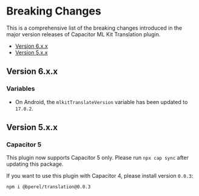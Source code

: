 # Breaking Changes

This is a comprehensive list of the breaking changes introduced in the major version releases of Capacitor ML Kit Translation plugin.

- [Version 6.x.x](#version-6xx)
- [Version 5.x.x](#version-5xx)

## Version 6.x.x

### Variables

- On Android, the `mlkitTranslateVersion` variable has been updated to `17.0.2`.

## Version 5.x.x

### Capacitor 5

This plugin now supports Capacitor 5 only. Please run `npx cap sync` after updating this package.

If you want to use this plugin with Capacitor 4, please install version `0.0.3`:

```
npm i @bperel/translation@0.0.3
```
